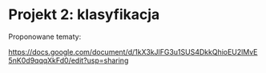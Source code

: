 # Projekt 2: klasyfikacja

Proponowane tematy:

https://docs.google.com/document/d/1kX3kJlFG3u1SUS4DkkQhioEU2lMvE5nK0d9qqqXkFd0/edit?usp=sharing
